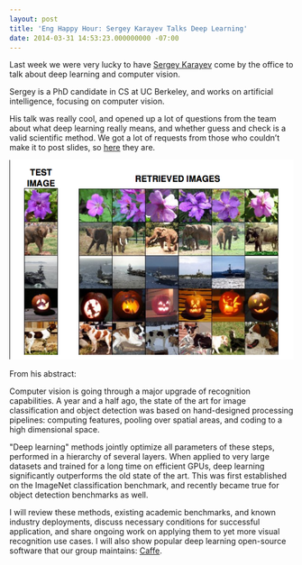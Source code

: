 ```yaml
---
layout: post
title: 'Eng Happy Hour: Sergey Karayev Talks Deep Learning'
date: 2014-03-31 14:53:23.000000000 -07:00
---
```

Last week we were very lucky to have [Sergey Karayev](http://sergeykarayev.com/) come by the office to talk about deep learning and computer vision.

Sergey is a PhD candidate in CS at UC Berkeley, and works on artificial intelligence, focusing on computer vision.

His talk was really cool, and opened up a lot of questions from the team about what deep learning really means, and whether guess and check is a valid scientific method. We got a lot of requests from those who couldn’t make it to post slides, so [here](https://dl.dropboxusercontent.com/u/44891/research/computer_vision_and_deep_learning_feb_2014_at_prismatic.pdf) they are.  

![](/content/images/2014/Mar/Screenshot-2014-03-31-14-52-17.png)

From his abstract:

Computer vision is going through a major upgrade of recognition capabilities. A year and a half ago, the state of the art for image classification and object detection was based on hand-designed processing pipelines: computing features, pooling over spatial areas, and coding to a high dimensional space.

"Deep learning" methods jointly optimize all parameters of these steps, performed in a hierarchy of several layers. When applied to very large datasets and trained for a long time on efficient GPUs, deep learning significantly outperforms the old state of the art. This was first established on the ImageNet classification benchmark, and recently became true for object detection benchmarks as well.

I will review these methods, existing academic benchmarks, and known industry deployments, discuss necessary conditions for successful application, and share ongoing work on applying them to yet more visual recognition use cases. I will also show popular deep learning open-source software that our group maintains: [Caffe](https://github.com/BVLC/caffe).

 

